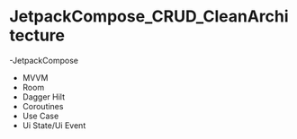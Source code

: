 # JetpackCompose_CRUD_CleanArchitecture

-JetpackCompose
- MVVM 
- Room
- Dagger Hilt
- Coroutines
- Use Case 
- Ui State/Ui Event 

